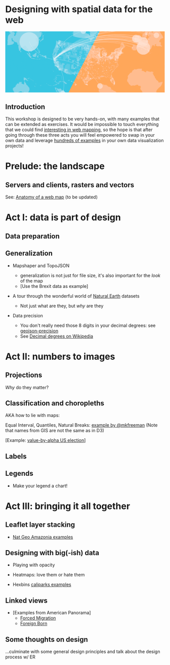 # Designing with spatial data for the web

![Designing with spatial data](img/header.png)

## Introduction

This workshop is designed to be very hands-on, with many examples that can be
extended as exercises. It would be impossible to touch everything that we could
find [interesting in web mapping](https://hi.stamen.com/an-ode-to-d3-js-projections-9d6477d6da0b#.1hr10rltk),
so the hope is that after going through these three acts you will feel empowered
to swap in your own data and leverage [hundreds of examples](http://blockbuilder.org/search#api=d3.geo.path) in your own data visualization projects!

# Prelude: the landscape

## Servers and clients, rasters and vectors

See: [Anatomy of a web map](http://maptime.io/anatomy-of-a-web-map/) (to be updated)

# Act I: data is part of design

## Data preparation

## Generalization

* Mapshaper and TopoJSON
  * generalization is not just for file size, it's also important for the _look_ of the map
  * [Use the Brexit data as example]

* A tour through the wonderful world of [Natural Earth](http://www.naturalearthdata.com/) datasets
  * Not just what are they, but _why_ are they

* Data precision
  * You don't really need those 8 digits in your decimal degrees: see [geojson-precision](https://www.npmjs.com/package/geojson-precision)
  * See [Decimal degrees on Wikipedia](https://en.wikipedia.org/wiki/Decimal_degrees)

# Act II: numbers to images

## Projections

_Why_ do they matter?

## Classification and choropleths

AKA how to lie with maps:

Equal Interval, Quantiles, Natural Breaks: [example by @mkfreeman](http://bl.ocks.org/mkfreeman/raw/01c5c8464a1f837c6c137e079c9218d0/)
(Note that names from GIS are not the same as in D3)

[Example: [value-by-alpha US election](http://bl.ocks.org/almccon/cb30a0f6bdfa2aa5b15f8022b82bc8b1)]

## Labels

## Legends

* Make your legend a chart!

# Act III: bringing it all together

## Leaflet layer stacking

* [Nat Geo Amazonia examples](https://hi.stamen.com/exploring-the-amazon-with-code-and-data-5750afec6ef2)

## Designing with big(-ish) data

* Playing with opacity

* Heatmaps: love them or hate them

* Hexbins [caliparks examples](https://stamen.cartodb.com/u/stamen-org/viz/9499c9a6-80cd-11e4-9e9b-f23c91504230/public_map)

## Linked views

* [Examples from American Panorama]
  * [Forced Migration](http://dsl.richmond.edu/panorama/forcedmigration)
  * [Foreign Born](http://dsl.richmond.edu/panorama/foreignborn)

## Some thoughts on design
...culminate with some general design principles and talk about the design process w/ ER
